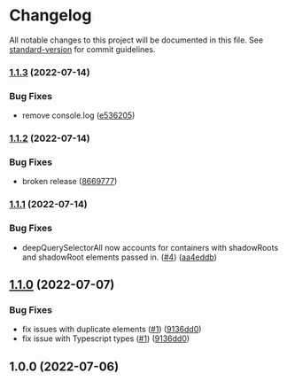 # Changelog

All notable changes to this project will be documented in this file. See [standard-version](https://github.com/conventional-changelog/standard-version) for commit guidelines.

### [1.1.3](https://github.com/ParamagicDev/shadow-dom-testing-library/compare/v1.1.2...v1.1.3) (2022-07-14)


### Bug Fixes

* remove console.log ([e536205](https://github.com/ParamagicDev/shadow-dom-testing-library/commit/e536205442af65a3ebeabc282f68d203ce3cc4bc))

### [1.1.2](https://github.com/ParamagicDev/shadow-dom-testing-library/compare/v1.1.1...v1.1.2) (2022-07-14)


### Bug Fixes

* broken release ([8669777](https://github.com/ParamagicDev/shadow-dom-testing-library/commit/866977735173784aa805bcd4e494c3d776a54e1c))

### [1.1.1](https://github.com/ParamagicDev/shadow-dom-testing-library/compare/v1.1.0...v1.1.1) (2022-07-14)


### Bug Fixes

* deepQuerySelectorAll now accounts for containers with shadowRoots and shadowRoot elements passed in. ([#4](https://github.com/ParamagicDev/shadow-dom-testing-library/issues/4)) ([aa4eddb](https://github.com/ParamagicDev/shadow-dom-testing-library/commit/aa4eddb85d7ac91cff7328c4ed9a5c00c90b3d95))

## [1.1.0](https://github.com/ParamagicDev/shadow-dom-testing-library/compare/v1.0.0...v1.1.0) (2022-07-07)

### Bug Fixes

* fix issues with duplicate elements ([#1](https://github.com/ParamagicDev/shadow-dom-testing-library/issues/1)) ([9136dd0](https://github.com/ParamagicDev/shadow-dom-testing-library/commit/9136dd08d0531eee21eebe25aac3aa913c6db15c))
* fix issue with Typescript types ([#1](https://github.com/ParamagicDev/shadow-dom-testing-library/issues/1)) ([9136dd0](https://github.com/ParamagicDev/shadow-dom-testing-library/commit/9136dd08d0531eee21eebe25aac3aa913c6db15c))

## 1.0.0 (2022-07-06)
